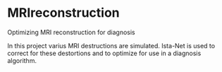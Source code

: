 # MRIreconstruction
Optimizing MRI reconstruction for diagnosis 

In this project varius MRI destructions are simulated. 
Ista-Net is used to correct for these destortions and to optimize for use in a diagnosis algorithm.

